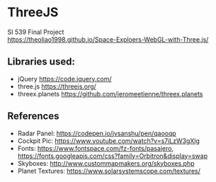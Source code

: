 # ThreeJS  
SI 539 Final Project  
https://theoliao1998.github.io/Space-Exploers-WebGL-with-Three.js/  
## Libraries used:  
* jQuery https://code.jquery.com/
* three.js https://threejs.org/  
* threex.planets https://github.com/jeromeetienne/threex.planets
## References
* Radar Panel: https://codepen.io/jvsanshu/pen/qaooqp
* Cockpit Pic: https://www.youtube.com/watch?v=s7iLzW3gXlg
* Fonts: https://www.fontspace.com/fz-fonts/pasajero, https://fonts.googleapis.com/css?family=Orbitron&display=swap
* Skyboxes: http://www.custommapmakers.org/skyboxes.php  
* Planet Textures: https://www.solarsystemscope.com/textures/
